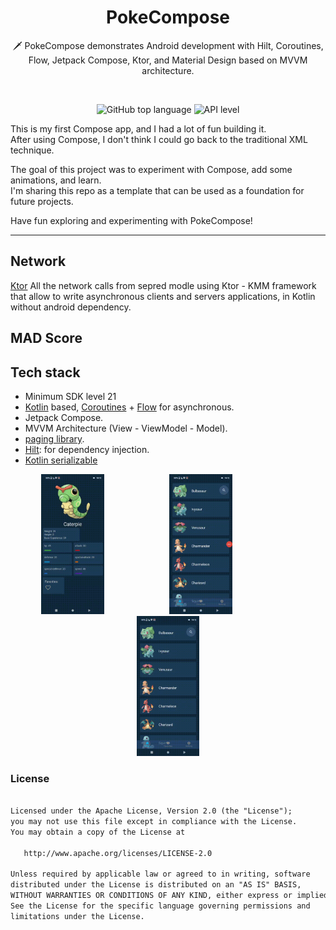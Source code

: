 <h1 align="center">PokeCompose</h1>
<p align="center">  
🗡️ PokeCompose demonstrates Android development with Hilt, Coroutines, Flow, Jetpack Compose, Ktor, and Material Design based on MVVM architecture.
</p>
</br>


<p align="center">
  <img src="https://img.shields.io/github/languages/top/davidHarush/PokeCompose.svg" alt="GitHub top language">
  <img src="https://img.shields.io/badge/API-30%2B-brightgreen.svg?style=flat" alt="API level">
</p>



This is my first Compose app, and I had a lot of fun building it.</br>
After using Compose, I don't think I could go back to the traditional XML technique.</br>

The goal of this project was to experiment with Compose, add some animations, and learn.</br>
I'm sharing this repo as a template that can be used as a foundation for future projects.

Have fun exploring and experimenting with PokeCompose!

--------------------
## Network 

[Ktor](https://ktor.io/)
All the network calls from sepred modle using Ktor - KMM framework that allow to write asynchronous clients and servers applications, in Kotlin without android dependency.

## MAD Score

## Tech stack 
- Minimum SDK level 21
- [Kotlin](https://kotlinlang.org/) based, [Coroutines](https://github.com/Kotlin/kotlinx.coroutines) + [Flow](https://kotlin.github.io/kotlinx.coroutines/kotlinx-coroutines-core/kotlinx.coroutines.flow/) for asynchronous.
- Jetpack Compose.
- MVVM Architecture (View - ViewModel - Model).
- [paging library](https://developer.android.com/topic/libraries/architecture/paging/v3-overview).
- [Hilt](https://dagger.dev/hilt/): for dependency injection.
- [Kotlin serializable](https://kotlinlang.org/docs/serialization.html)


<p align="center">
<img src="/art/Video1.gif"   width="20%" style="margin-right: 100px;"/>
<img src="/art/Video2.gif"   width="20%" style="margin-right: 100px;"/>
<img src="/art/Video3.gif"   width="20%"/> 
</p>


### License
```xml

Licensed under the Apache License, Version 2.0 (the "License");
you may not use this file except in compliance with the License.
You may obtain a copy of the License at

   http://www.apache.org/licenses/LICENSE-2.0

Unless required by applicable law or agreed to in writing, software
distributed under the License is distributed on an "AS IS" BASIS,
WITHOUT WARRANTIES OR CONDITIONS OF ANY KIND, either express or implied.
See the License for the specific language governing permissions and
limitations under the License.
```

